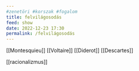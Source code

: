 ```yaml
---
#zenetöri #korszak #fogalom
title: felvilágosodás
feed: show
date: 2022-12-23 17:30
permalink: /felvilágosodás
---
```


[[Montesquieu]]
[[Voltaire]]
[[Diderot]]
[[Descartes]]

[[racionalizmus]]